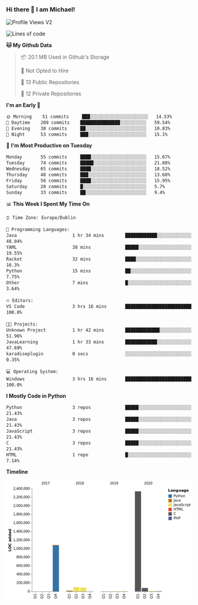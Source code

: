 ### Hi there 👋 I am Michael!

![Profile Views V2](https://komarev.com/ghpvc/?username=AppDevMichael)

<!--START_SECTION:waka-->
![Lines of code](https://img.shields.io/badge/From%20Hello%20World%20I%27ve%20Written-11.8%20million%20lines%20of%20code-blue)

**🐱 My Github Data** 

> 📦 20.1 MB Used in Github's Storage 
 > 
> 🚫 Not Opted to Hire
 > 
> 📜 13 Public Repositories
 > 
> 🔑 12 Private Repositories 

**I'm an Early 🐤** 

```text
🌞 Morning    51 commits     ███░░░░░░░░░░░░░░░░░░░░░░   14.53% 
🌆 Daytime    209 commits    ███████████████░░░░░░░░░░   59.54% 
🌃 Evening    38 commits     ██░░░░░░░░░░░░░░░░░░░░░░░   10.83% 
🌙 Night      53 commits     ███░░░░░░░░░░░░░░░░░░░░░░   15.1%

```
📅 **I'm Most Productive on Tuesday** 

```text
Monday       55 commits     ████░░░░░░░░░░░░░░░░░░░░░   15.67% 
Tuesday      74 commits     █████░░░░░░░░░░░░░░░░░░░░   21.08% 
Wednesday    65 commits     ████░░░░░░░░░░░░░░░░░░░░░   18.52% 
Thursday     48 commits     ███░░░░░░░░░░░░░░░░░░░░░░   13.68% 
Friday       56 commits     ████░░░░░░░░░░░░░░░░░░░░░   15.95% 
Saturday     20 commits     █░░░░░░░░░░░░░░░░░░░░░░░░   5.7% 
Sunday       33 commits     ██░░░░░░░░░░░░░░░░░░░░░░░   9.4%

```


📊 **This Week I Spent My Time On** 

```text
⌚︎ Time Zone: Europe/Dublin

💬 Programming Languages: 
Java                     1 hr 34 mins        ████████████░░░░░░░░░░░░░   48.04% 
YAML                     38 mins             █████░░░░░░░░░░░░░░░░░░░░   19.55% 
Racket                   32 mins             ████░░░░░░░░░░░░░░░░░░░░░   16.3% 
Python                   15 mins             ██░░░░░░░░░░░░░░░░░░░░░░░   7.75% 
Other                    7 mins              █░░░░░░░░░░░░░░░░░░░░░░░░   3.64%

🔥 Editors: 
VS Code                  3 hrs 16 mins       █████████████████████████   100.0%

🐱‍💻 Projects: 
Unknown Project          1 hr 42 mins        █████████████░░░░░░░░░░░░   51.96% 
JavaLearning             1 hr 33 mins        ████████████░░░░░░░░░░░░░   47.69% 
karadiseplugin           0 secs              ░░░░░░░░░░░░░░░░░░░░░░░░░   0.35%

💻 Operating System: 
Windows                  3 hrs 16 mins       █████████████████████████   100.0%

```

**I Mostly Code in Python** 

```text
Python                   3 repos             █████░░░░░░░░░░░░░░░░░░░░   21.43% 
Java                     3 repos             █████░░░░░░░░░░░░░░░░░░░░   21.43% 
JavaScript               3 repos             █████░░░░░░░░░░░░░░░░░░░░   21.43% 
C                        3 repos             █████░░░░░░░░░░░░░░░░░░░░   21.43% 
HTML                     1 repo              █░░░░░░░░░░░░░░░░░░░░░░░░   7.14%

```


**Timeline**

![Chart not found](https://raw.githubusercontent.com/AppDevMichael/AppDevMichael/master/charts/bar_graph.png) 


<!--END_SECTION:waka-->

